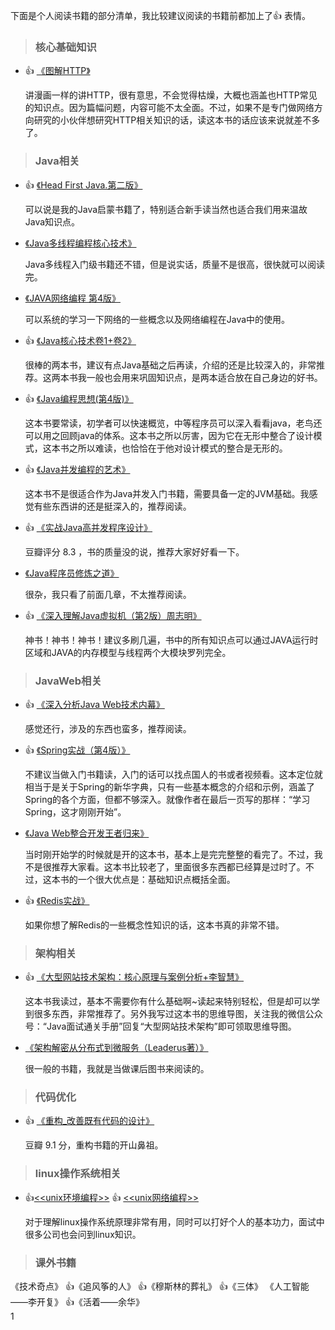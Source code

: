 下面是个人阅读书籍的部分清单，我比较建议阅读的书籍前都加上了:thumbsup: 表情。
> ### 核心基础知识

- :thumbsup: [《图解HTTP》](https://book.douban.com/subject/25863515/)

  讲漫画一样的讲HTTP，很有意思，不会觉得枯燥，大概也涵盖也HTTP常见的知识点。因为篇幅问题，内容可能不太全面。不过，如果不是专门做网络方向研究的小伙伴想研究HTTP相关知识的话，读这本书的话应该来说就差不多了。

> ### Java相关

- :thumbsup: [《Head First Java.第二版》](https://book.douban.com/subject/2000732/)

  可以说是我的Java启蒙书籍了，特别适合新手读当然也适合我们用来温故Java知识点。
  
- [《Java多线程编程核心技术》](https://book.douban.com/subject/26555197/)

  Java多线程入门级书籍还不错，但是说实话，质量不是很高，很快就可以阅读完。

- [《JAVA网络编程 第4版》](https://book.douban.com/subject/26259017/)

  可以系统的学习一下网络的一些概念以及网络编程在Java中的使用。
 
- :thumbsup: [《Java核心技术卷1+卷2》](https://book.douban.com/subject/25762168/)
  
  很棒的两本书，建议有点Java基础之后再读，介绍的还是比较深入的，非常推荐。这两本书我一般也会用来巩固知识点，是两本适合放在自己身边的好书。

- :thumbsup: [《Java编程思想(第4版)》](https://book.douban.com/subject/2130190/)

  这本书要常读，初学者可以快速概览，中等程序员可以深入看看java，老鸟还可以用之回顾java的体系。这本书之所以厉害，因为它在无形中整合了设计模式，这本书之所以难读，也恰恰在于他对设计模式的整合是无形的。
  
- :thumbsup: [《Java并发编程的艺术》](https://book.douban.com/subject/26591326/)
  
  这本书不是很适合作为Java并发入门书籍，需要具备一定的JVM基础。我感觉有些东西讲的还是挺深入的，推荐阅读。
- :thumbsup: [《实战Java高并发程序设计》](https://book.douban.com/subject/26663605/)
  
    豆瓣评分 8.3 ，书的质量没的说，推荐大家好好看一下。

- [《Java程序员修炼之道》](https://book.douban.com/subject/24841235/)

  很杂，我只看了前面几章，不太推荐阅读。
 
- :thumbsup: [《深入理解Java虚拟机（第2版）周志明》](https://book.douban.com/subject/24722612/)

  神书！神书！神书！建议多刷几遍，书中的所有知识点可以通过JAVA运行时区域和JAVA的内存模型与线程两个大模块罗列完全。 

> ### JavaWeb相关

- :thumbsup: [《深入分析Java Web技术内幕》](https://book.douban.com/subject/25953851/)

  感觉还行，涉及的东西也蛮多，推荐阅读。

- :thumbsup: [《Spring实战（第4版）》](https://book.douban.com/subject/26767354/)

  不建议当做入门书籍读，入门的话可以找点国人的书或者视频看。这本定位就相当于是关于Spring的新华字典，只有一些基本概念的介绍和示例，涵盖了Spring的各个方面，但都不够深入。就像作者在最后一页写的那样：“学习Spring，这才刚刚开始”。

- [《Java Web整合开发王者归来》](https://book.douban.com/subject/4189495/)

  当时刚开始学的时候就是开的这本书，基本上是完完整整的看完了。不过，我不是很推荐大家看。这本书比较老了，里面很多东西都已经算是过时了。不过，这本书的一个很大优点是：基础知识点概括全面。

- :thumbsup: [《Redis实战》](https://book.douban.com/subject/26612779/)

   如果你想了解Redis的一些概念性知识的话，这本书真的非常不错。

> ### 架构相关

- :thumbsup: [《大型网站技术架构：核心原理与案例分析+李智慧》](https://book.douban.com/subject/25723064/)

  这本书我读过，基本不需要你有什么基础啊~读起来特别轻松，但是却可以学到很多东西，非常推荐了。另外我写过这本书的思维导图，关注我的微信公众号：“Java面试通关手册”回复“大型网站技术架构”即可领取思维导图。

- [《架构解密从分布式到微服务（Leaderus著）》](https://book.douban.com/subject/27081188/)
  
  很一般的书籍，我就是当做课后图书来阅读的。

> ### 代码优化

- :thumbsup: [《重构_改善既有代码的设计》](https://book.douban.com/subject/4262627/)

   豆瓣 9.1 分，重构书籍的开山鼻祖。
> ### linux操作系统相关
- :thumbsup:[<<unix环境编程>>](https://book.douban.com/subject/25900403/) :thumbsup: [<<unix网络编程>>](https://book.douban.com/subject/1500149/)

  对于理解linux操作系统原理非常有用，同时可以打好个人的基本功力，面试中很多公司也会问到linux知识。
> ### 课外书籍

《技术奇点》 :thumbsup:《追风筝的人》 :thumbsup:《穆斯林的葬礼》  :thumbsup:《三体》 《人工智能——李开复》
:thumbsup:《活着——余华》  
1




